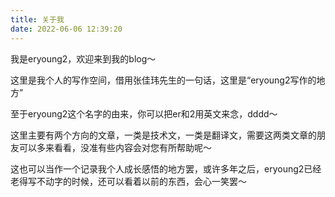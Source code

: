 ```yaml
---
title: 关于我
date: 2022-06-06 12:39:20
---
```


我是eryoung2，欢迎来到我的blog～

这里是我个人的写作空间，借用张佳玮先生的一句话，这里是“eryoung2写作的地方”

至于eryoung2这个名字的由来，你可以把er和2用英文来念，dddd～

这里主要有两个方向的文章，一类是技术文，一类是翻译文，需要这两类文章的朋友可以多来看看，没准有些内容会对您有所帮助呢～

这也可以当作一个记录我个人成长感悟的地方罢，或许多年之后，eryoung2已经老得写不动字的时候，还可以看着以前的东西，会心一笑罢～
